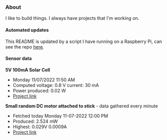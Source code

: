 ### About
I like to build things. I always have projects that I'm working on.

#### Automated updates
This README is updated by a script I have running on a Raspberry Pi, can see the repo [here](https://github.com/jdc-cunningham/raspi-git-repo-updater).

#### Sensor data
**5V 100mA Solar Cell**
- Monday 11/07/2022 11:50 AM
- Computed voltage: 0.8 V current: 30 mA
- Power produced: 0.02 W
- [Project link](https://github.com/jdc-cunningham/raspisolarplotter)

**Small random DC motor attached to stick** - data gathered every minute
- Fetched today Monday 11-07-2022 12:00 PM
- Produced: 2.524 mW
- Highest: 0.029V 0.0009A
- [Project link](https://github.com/jdc-cunningham/turbine-raspi)